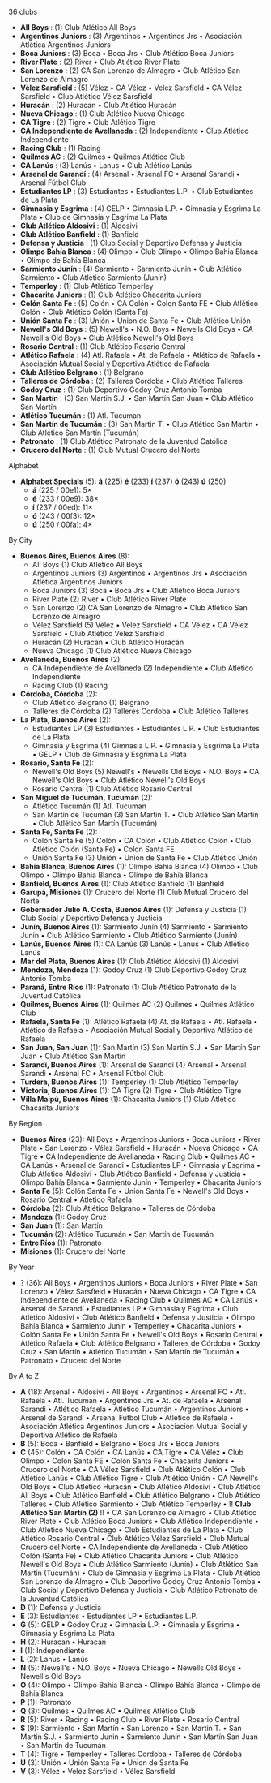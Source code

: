 36 clubs

- **All Boys** : (1) Club Atlético All Boys
- **Argentinos Juniors** : (3) Argentinos • Argentinos Jrs • Asociación Atlética Argentinos Juniors
- **Boca Juniors** : (3) Boca • Boca Jrs • Club Atlético Boca Juniors
- **River Plate** : (2) River • Club Atlético River Plate
- **San Lorenzo** : (2) CA San Lorenzo de Almagro • Club Atlético San Lorenzo de Almagro
- **Vélez Sarsfield** : (5) Vélez • CA Vélez • Velez Sarsfield • CA Vélez Sarsfield • Club Atlético Vélez Sarsfield
- **Huracán** : (2) Huracan • Club Atlético Huracán
- **Nueva Chicago** : (1) Club Atlético Nueva Chicago
- **CA Tigre** : (2) Tigre • Club Atlético Tigre
- **CA Independiente de Avellaneda** : (2) Independiente • Club Atlético Independiente
- **Racing Club** : (1) Racing
- **Quilmes AC** : (2) Quilmes • Quilmes Atlético Club
- **CA Lanús** : (3) Lanús • Lanus • Club Atlético Lanús
- **Arsenal de Sarandí** : (4) Arsenal • Arsenal FC • Arsenal Sarandi • Arsenal Fútbol Club
- **Estudiantes LP** : (3) Estudiantes • Estudiantes L.P. • Club Estudiantes de La Plata
- **Gimnasia y Esgrima** : (4) GELP • Gimnasia L.P. • Gimnasia y Esgrima La Plata • Club de Gimnasia y Esgrima La Plata
- **Club Atlético Aldosivi** : (1) Aldosivi
- **Club Atlético Banfield** : (1) Banfield
- **Defensa y Justicia** : (1) Club Social y Deportivo Defensa y Justicia
- **Olimpo Bahía Blanca** : (4) Olimpo • Club Olimpo • Olimpo Bahia Blanca • Olimpo de Bahía Blanca
- **Sarmiento Junín** : (4) Sarmiento • Sarmiento Junin • Club Atlético Sarmiento • Club Atlético Sarmiento (Junín)
- **Temperley** : (1) Club Atlético Temperley
- **Chacarita Juniors** : (1) Club Atlético Chacarita Juniors
- **Colón Santa Fe** : (5) Colón • CA Colón • Colon Santa FE • Club Atlético Colón • Club Atlético Colón (Santa Fe)
- **Unión Santa Fe** : (3) Unión • Union de Santa Fe • Club Atlético Unión
- **Newell's Old Boys** : (5) Newell's • N.O. Boys • Newells Old Boys • CA Newell's Old Boys • Club Atlético Newell's Old Boys
- **Rosario Central** : (1) Club Atlético Rosario Central
- **Atlético Rafaela** : (4) Atl. Rafaela • At. de Rafaela • Atlético de Rafaela • Asociación Mutual Social y Deportiva Atlético de Rafaela
- **Club Atlético Belgrano** : (1) Belgrano
- **Talleres de Córdoba** : (2) Talleres Cordoba • Club Atlético Talleres
- **Godoy Cruz** : (1) Club Deportivo Godoy Cruz Antonio Tomba
- **San Martín** : (3) San Martin S.J. • San Martín San Juan • Club Atlético San Martín
- **Atlético Tucumán** : (1) Atl. Tucuman
- **San Martín de Tucumán** : (3) San Martin T. • Club Atlético San Martín • Club Atlético San Martín (Tucumán)
- **Patronato** : (1) Club Atlético Patronato de la Juventud Católica
- **Crucero del Norte** : (1) Club Mutual Crucero del Norte




Alphabet

- **Alphabet Specials** (5):  **á** (225) **é** (233) **í** (237) **ó** (243) **ú** (250)
  - **á** (225 / 00e1): 5×
  - **é** (233 / 00e9): 38×
  - **í** (237 / 00ed): 11×
  - **ó** (243 / 00f3): 12×
  - **ú** (250 / 00fa): 4×




By City

- **Buenos Aires, Buenos Aires** (8): 
  - All Boys  (1) Club Atlético All Boys
  - Argentinos Juniors  (3) Argentinos • Argentinos Jrs • Asociación Atlética Argentinos Juniors
  - Boca Juniors  (3) Boca • Boca Jrs • Club Atlético Boca Juniors
  - River Plate  (2) River • Club Atlético River Plate
  - San Lorenzo  (2) CA San Lorenzo de Almagro • Club Atlético San Lorenzo de Almagro
  - Vélez Sarsfield  (5) Vélez • Velez Sarsfield • CA Vélez • CA Vélez Sarsfield • Club Atlético Vélez Sarsfield
  - Huracán  (2) Huracan • Club Atlético Huracán
  - Nueva Chicago  (1) Club Atlético Nueva Chicago
- **Avellaneda, Buenos Aires** (2): 
  - CA Independiente de Avellaneda  (2) Independiente • Club Atlético Independiente
  - Racing Club  (1) Racing
- **Córdoba, Córdoba** (2): 
  - Club Atlético Belgrano  (1) Belgrano
  - Talleres de Córdoba  (2) Talleres Cordoba • Club Atlético Talleres
- **La Plata, Buenos Aires** (2): 
  - Estudiantes LP  (3) Estudiantes • Estudiantes L.P. • Club Estudiantes de La Plata
  - Gimnasia y Esgrima  (4) Gimnasia L.P. • Gimnasia y Esgrima La Plata • GELP • Club de Gimnasia y Esgrima La Plata
- **Rosario, Santa Fe** (2): 
  - Newell's Old Boys  (5) Newell's • Newells Old Boys • N.O. Boys • CA Newell's Old Boys • Club Atlético Newell's Old Boys
  - Rosario Central  (1) Club Atlético Rosario Central
- **San Miguel de Tucumán, Tucumán** (2): 
  - Atlético Tucumán  (1) Atl. Tucuman
  - San Martín de Tucumán  (3) San Martin T. • Club Atlético San Martín • Club Atlético San Martín (Tucumán)
- **Santa Fe, Santa Fe** (2): 
  - Colón Santa Fe  (5) Colón • CA Colón • Club Atlético Colón • Club Atlético Colón (Santa Fe) • Colon Santa FE
  - Unión Santa Fe  (3) Unión • Union de Santa Fe • Club Atlético Unión
- **Bahía Blanca, Buenos Aires** (1): Olimpo Bahía Blanca  (4) Olimpo • Club Olimpo • Olimpo Bahia Blanca • Olimpo de Bahía Blanca
- **Banfield, Buenos Aires** (1): Club Atlético Banfield  (1) Banfield
- **Garupá, Misiones** (1): Crucero del Norte  (1) Club Mutual Crucero del Norte
- **Gobernador Julio A. Costa, Buenos Aires** (1): Defensa y Justicia  (1) Club Social y Deportivo Defensa y Justicia
- **Junín, Buenos Aires** (1): Sarmiento Junín  (4) Sarmiento • Sarmiento Junin • Club Atlético Sarmiento • Club Atlético Sarmiento (Junín)
- **Lanús, Buenos Aires** (1): CA Lanús  (3) Lanús • Lanus • Club Atlético Lanús
- **Mar del Plata, Buenos Aires** (1): Club Atlético Aldosivi  (1) Aldosivi
- **Mendoza, Mendoza** (1): Godoy Cruz  (1) Club Deportivo Godoy Cruz Antonio Tomba
- **Paraná, Entre Ríos** (1): Patronato  (1) Club Atlético Patronato de la Juventud Católica
- **Quilmes, Buenos Aires** (1): Quilmes AC  (2) Quilmes • Quilmes Atlético Club
- **Rafaela, Santa Fe** (1): Atlético Rafaela  (4) At. de Rafaela • Atl. Rafaela • Atlético de Rafaela • Asociación Mutual Social y Deportiva Atlético de Rafaela
- **San Juan, San Juan** (1): San Martín  (3) San Martin S.J. • San Martín San Juan • Club Atlético San Martín
- **Sarandí, Buenos Aires** (1): Arsenal de Sarandí  (4) Arsenal • Arsenal Sarandi • Arsenal FC • Arsenal Fútbol Club
- **Turdera, Buenos Aires** (1): Temperley  (1) Club Atlético Temperley
- **Victoria, Buenos Aires** (1): CA Tigre  (2) Tigre • Club Atlético Tigre
- **Villa Maipú, Buenos Aires** (1): Chacarita Juniors  (1) Club Atlético Chacarita Juniors




By Region

- **Buenos Aires** (23):   All Boys • Argentinos Juniors • Boca Juniors • River Plate • San Lorenzo • Vélez Sarsfield • Huracán • Nueva Chicago • CA Tigre • CA Independiente de Avellaneda • Racing Club • Quilmes AC • CA Lanús • Arsenal de Sarandí • Estudiantes LP • Gimnasia y Esgrima • Club Atlético Aldosivi • Club Atlético Banfield • Defensa y Justicia • Olimpo Bahía Blanca • Sarmiento Junín • Temperley • Chacarita Juniors
- **Santa Fe** (5):   Colón Santa Fe • Unión Santa Fe • Newell's Old Boys • Rosario Central • Atlético Rafaela
- **Córdoba** (2):   Club Atlético Belgrano • Talleres de Córdoba
- **Mendoza** (1):   Godoy Cruz
- **San Juan** (1):   San Martín
- **Tucumán** (2):   Atlético Tucumán • San Martín de Tucumán
- **Entre Ríos** (1):   Patronato
- **Misiones** (1):   Crucero del Norte




By Year

- ? (36):   All Boys • Argentinos Juniors • Boca Juniors • River Plate • San Lorenzo • Vélez Sarsfield • Huracán • Nueva Chicago • CA Tigre • CA Independiente de Avellaneda • Racing Club • Quilmes AC • CA Lanús • Arsenal de Sarandí • Estudiantes LP • Gimnasia y Esgrima • Club Atlético Aldosivi • Club Atlético Banfield • Defensa y Justicia • Olimpo Bahía Blanca • Sarmiento Junín • Temperley • Chacarita Juniors • Colón Santa Fe • Unión Santa Fe • Newell's Old Boys • Rosario Central • Atlético Rafaela • Club Atlético Belgrano • Talleres de Córdoba • Godoy Cruz • San Martín • Atlético Tucumán • San Martín de Tucumán • Patronato • Crucero del Norte






By A to Z

- **A** (18): Arsenal • Aldosivi • All Boys • Argentinos • Arsenal FC • Atl. Rafaela • Atl. Tucuman • Argentinos Jrs • At. de Rafaela • Arsenal Sarandi • Atlético Rafaela • Atlético Tucumán • Argentinos Juniors • Arsenal de Sarandí • Arsenal Fútbol Club • Atlético de Rafaela • Asociación Atlética Argentinos Juniors • Asociación Mutual Social y Deportiva Atlético de Rafaela
- **B** (5): Boca • Banfield • Belgrano • Boca Jrs • Boca Juniors
- **C** (45): Colón • CA Colón • CA Lanús • CA Tigre • CA Vélez • Club Olimpo • Colon Santa FE • Colón Santa Fe • Chacarita Juniors • Crucero del Norte • CA Vélez Sarsfield • Club Atlético Colón • Club Atlético Lanús • Club Atlético Tigre • Club Atlético Unión • CA Newell's Old Boys • Club Atlético Huracán • Club Atlético Aldosivi • Club Atlético All Boys • Club Atlético Banfield • Club Atlético Belgrano • Club Atlético Talleres • Club Atlético Sarmiento • Club Atlético Temperley • !! **Club Atlético San Martín (2)** !! • CA San Lorenzo de Almagro • Club Atlético River Plate • Club Atlético Boca Juniors • Club Atlético Independiente • Club Atlético Nueva Chicago • Club Estudiantes de La Plata • Club Atlético Rosario Central • Club Atlético Vélez Sarsfield • Club Mutual Crucero del Norte • CA Independiente de Avellaneda • Club Atlético Colón (Santa Fe) • Club Atlético Chacarita Juniors • Club Atlético Newell's Old Boys • Club Atlético Sarmiento (Junín) • Club Atlético San Martín (Tucumán) • Club de Gimnasia y Esgrima La Plata • Club Atlético San Lorenzo de Almagro • Club Deportivo Godoy Cruz Antonio Tomba • Club Social y Deportivo Defensa y Justicia • Club Atlético Patronato de la Juventud Católica
- **D** (1): Defensa y Justicia
- **E** (3): Estudiantes • Estudiantes LP • Estudiantes L.P.
- **G** (5): GELP • Godoy Cruz • Gimnasia L.P. • Gimnasia y Esgrima • Gimnasia y Esgrima La Plata
- **H** (2): Huracan • Huracán
- **I** (1): Independiente
- **L** (2): Lanus • Lanús
- **N** (5): Newell's • N.O. Boys • Nueva Chicago • Newells Old Boys • Newell's Old Boys
- **O** (4): Olimpo • Olimpo Bahia Blanca • Olimpo Bahía Blanca • Olimpo de Bahía Blanca
- **P** (1): Patronato
- **Q** (3): Quilmes • Quilmes AC • Quilmes Atlético Club
- **R** (5): River • Racing • Racing Club • River Plate • Rosario Central
- **S** (9): Sarmiento • San Martín • San Lorenzo • San Martin T. • San Martin S.J. • Sarmiento Junin • Sarmiento Junín • San Martín San Juan • San Martín de Tucumán
- **T** (4): Tigre • Temperley • Talleres Cordoba • Talleres de Córdoba
- **U** (3): Unión • Unión Santa Fe • Union de Santa Fe
- **V** (3): Vélez • Velez Sarsfield • Vélez Sarsfield




